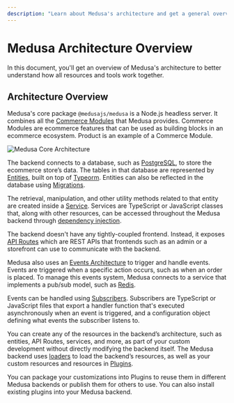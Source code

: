 ```yaml
---
description: "Learn about Medusa's architecture and get a general overview of how all different tools work together."
---
```


# Medusa Architecture Overview

In this document, you'll get an overview of Medusa's architecture to better understand how all resources and tools work together.

## Architecture Overview

Medusa's core package `@medusajs/medusa` is a Node.js headless server. It combines all the [Commerce Modules](../../modules/overview.mdx) that Medusa provides. Commerce Modules are ecommerce features that can be used as building blocks in an ecommerce ecosystem. Product is an example of a Commerce Module.

![Medusa Core Architecture](https://res.cloudinary.com/dza7lstvk/image/upload/v1697706240/Medusa%20Docs/Diagrams/medusa_architecture_qvg9a3.jpg)

The backend connects to a database, such as [PostgreSQL](https://www.postgresql.org/), to store the ecommerce store’s data. The tables in that database are represented by [Entities](../entities/overview.mdx), built on top of [Typeorm](https://typeorm.io/). Entities can also be reflected in the database using [Migrations](../entities/migrations/overview.mdx).

The retrieval, manipulation, and other utility methods related to that entity are created inside a [Service](../services/overview.mdx). Services are TypeScript or JavaScript classes that, along with other resources, can be accessed throughout the Medusa backend through [dependency injection](./dependency-injection.md).

The backend doesn't have any tightly-coupled frontend. Instead, it exposes [API Routes](../api-routes/overview.mdx) which are REST APIs that frontends such as an admin or a storefront can use to communicate with the backend.

Medusa also uses an [Events Architecture](../events/index.mdx) to trigger and handle events. Events are triggered when a specific action occurs, such as when an order is placed. To manage this events system, Medusa connects to a service that implements a pub/sub model, such as [Redis](https://redis.io/).

Events can be handled using [Subscribers](../events/subscribers.mdx). Subscribers are TypeScript or JavaScript files that export a handler function that's executed asynchronously when an event is triggered, and a configuration object defining what events the subscriber listens to.

You can create any of the resources in the backend’s architecture, such as entities, API Routes, services, and more, as part of your custom development without directly modifying the backend itself. The Medusa backend uses [loaders](../loaders/overview.mdx) to load the backend’s resources, as well as your custom resources and resources in [Plugins](../plugins/overview.mdx).

You can package your customizations into Plugins to reuse them in different Medusa backends or publish them for others to use. You can also install existing plugins into your Medusa backend.
